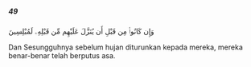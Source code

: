 ##### 49

<span class="ayah">وَإِن كَانُوا۟ مِن قَبْلِ أَن يُنَزَّلَ عَلَيْهِم مِّن قَبْلِهِۦ لَمُبْلِسِينَ</span>

<span class="ayah_translation">Dan Sesungguhnya sebelum hujan diturunkan kepada mereka, mereka benar-benar telah berputus asa.</span>
